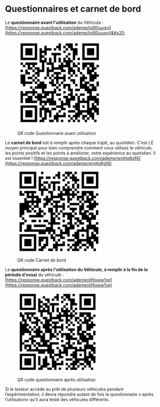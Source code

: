 # Questionnaires et carnet de bord

Le **questionnaire avant l'utilisation** du Véhicule : [https://response.questback.com/ademe/txl80uuqyj](https://response.questback.com/ademe/txl80uuqyj)&#x20;

<figure><img src="../.gitbook/assets/image (1).png" alt=""><figcaption><p>QR code Questionnaire avant utilisation</p></figcaption></figure>

Le **carnet de bord** est à remplir après chaque trajet, au quotidien. C'est LE moyen principal pour bien comprendre comment vous utilisez le véhicule, les points positifs et les points à améliorer, votre expérience au quotidien. Il est essentiel ! [https://response.questback.com/ademe/wnjttg6gf4](https://response.questback.com/ademe/wnjttg6gf4)

<figure><img src="../.gitbook/assets/image.png" alt=""><figcaption><p>QR code Carnet de bord</p></figcaption></figure>

Le **questionnaire après l'utilisation du Véhicule, à remplir à la fin de la période d'essai** du véhicule : [https://response.questback.com/ademe/efjtsww1ve](https://response.questback.com/ademe/efjtsww1ve)

<figure><img src="../.gitbook/assets/image (2).png" alt=""><figcaption><p>QR code questionnaire après utilisation</p></figcaption></figure>

Si le testeur accède au prêt de plusieurs véhicules pendant l’expérimentation, il devra répondre autant de fois le questionnaire « après l’utilisation» qu’il aura testé des véhicules différents.
